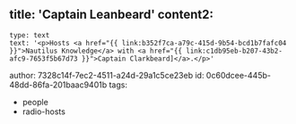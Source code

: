 title: 'Captain Leanbeard'
content2:
  -
    type: text
    text: '<p>Hosts <a href="{{ link:b352f7ca-a79c-415d-9b54-bcd1b7fafc04 }}">Nautilus Knowledge</a> with <a href="{{ link:c1db95eb-b207-43b2-afc9-7653f5b67d73 }}">Captain Clarkbeard]</a>.</p>'
author: 7328c14f-7ec2-4511-a24d-29a1c5ce23eb
id: 0c60dcee-445b-48dd-86fa-201baac9401b
tags:
  - people
  - radio-hosts

